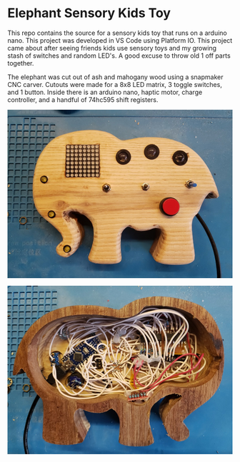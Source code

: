 # Elephant Sensory Kids Toy

This repo contains the source for a sensory kids toy that runs on a arduino nano. This project was developed in VS Code using Platform IO. This project came about after seeing friends kids use sensory toys and my growing stash of switches and random LED's. A good excuse to throw old 1 off parts together.

The elephant was cut out of ash and mahogany wood using a snapmaker CNC carver. Cutouts were made for a 8x8 LED matrix, 3 toggle switches, and 1 button. Inside there is an arduino nano, haptic motor, charge controller, and a handful of 74hc595 shift registers.

![Alt text](resources/elephantTop.jpg?raw=true "Top of toy")

![Alt text](resources/elephantInside.jpg?raw=true "Inside of toy")